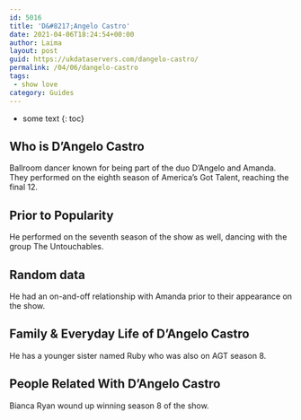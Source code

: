 ```yaml
---
id: 5016
title: 'D&#8217;Angelo Castro'
date: 2021-04-06T18:24:54+00:00
author: Laima
layout: post
guid: https://ukdataservers.com/dangelo-castro/
permalink: /04/06/dangelo-castro
tags:
 - show love
category: Guides
---
```


* some text
{: toc}


## Who is D&#8217;Angelo Castro
                  
                  
                  
Ballroom dancer known for being part of the duo D&#8217;Angelo and Amanda. They performed on the eighth season of America&#8217;s Got Talent, reaching the final 12.
                  
              
            
              
            
                
                
                
## Prior to Popularity
                  
                  
                  
He performed on the seventh season of the show as well, dancing with the group The Untouchables.
                  
              
            
              
            
                
                
                
## Random data
                  
                  
                  
He had an on-and-off relationship with Amanda prior to their appearance on the show.
                  
              
            
              
            
                
                
                
## Family & Everyday Life of D&#8217;Angelo Castro
                  
                  
                  
He has a younger sister named Ruby who was also on AGT season 8.
                  
              
            
              
            
                
                
                
## People Related With D&#8217;Angelo Castro
                  
                  
                  
Bianca Ryan wound up winning season 8 of the show.
                  
              
            
              
            
                
              
            
              
              
            
            
              
            
          
          
          